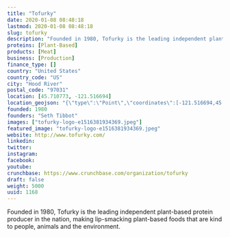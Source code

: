 ```yaml
---
title: "Tofurky"
date: 2020-01-08 08:48:18
lastmod: 2020-01-08 08:48:18
slug: tofurky
description: "Founded in 1980, Tofurky is the leading independent plant-based protein producer in the nation, making lip-smacking plant-based foods that are kind to people, animals and the environment."
proteins: [Plant-Based]
products: [Meat]
business: [Production]
finance_type: []
country: "United States"
country_code: "US"
city: "Hood River"
postal_code: "97031"
location: [45.710773, -121.516694]
location_geojson: "{\"type\":\"Point\",\"coordinates\":[-121.516694,45.710773]}"
founded: 1980
founders: "Seth Tibbot"
images: ["tofurky-logo-e1516381934369.jpeg"]
featured_image: "tofurky-logo-e1516381934369.jpeg"
website: http://www.tofurky.com/
linkedin: 
twitter: 
instagram: 
facebook: 
youtube: 
crunchbase: https://www.crunchbase.com/organization/tofurky
draft: false
weight: 5000
uuid: 1168
---
```

Founded in 1980, Tofurky is the leading independent plant-based protein producer in the nation, making lip-smacking plant-based foods that are kind to people, animals and the environment.
